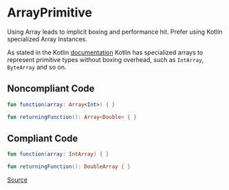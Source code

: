 # ArrayPrimitive

Using Array<Primitive> leads to implicit boxing and performance hit. Prefer using Kotlin specialized Array
Instances.

As stated in the Kotlin [documentation](https://kotlinlang.org/docs/basic-types.html#arrays) Kotlin has
specialized arrays to represent primitive types without boxing overhead, such as `IntArray`, `ByteArray` and so on.

## Noncompliant Code

```kotlin
fun function(array: Array<Int>) { }

fun returningFunction(): Array<Double> { }
```
## Compliant Code

```kotlin
fun function(array: IntArray) { }

fun returningFunction(): DoubleArray { }
```

[Source](https://detekt.github.io/detekt/performance.html#arrayprimitive)
